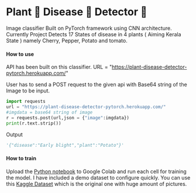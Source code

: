 # Plant 🌱 Disease 🐛 Detector 🔎

Image classifier Built on PyTorch framework using CNN architecture. Currently Project Detects 17 States of disease in 4 plants ( Aiming Kerala State ) namely Cherry, Pepper, Potato and tomato. 

#### How to use

API has been built on this classifier. URL = "https://plant-disease-detector-pytorch.herokuapp.com/"

User has to send a POST request to the given api with Base64 string of the Image to be input. 

```python
import requests
url = "https://plant-disease-detector-pytorch.herokuapp.com/"
#imgdata = base64 string of image
r = requests.post(url,json = {"image":imgdata})
print(r.text.strip())
```
Output
```python
'{"disease":"Early blight","plant":"Potato"}'
```

#### How to train

Upload the [Python notebook](https://github.com/nandakishormpai2001/Plant_Disease_Detector/blob/main/Plant_Disease_Identifier.ipynb) to Google Colab and run each cell for training the model. I have included a demo dataset to configure quickly. You can use this [Kaggle Dataset](https://www.kaggle.com/vipoooool/new-plant-diseases-dataset) which is the original one with huge amount of pictures.
